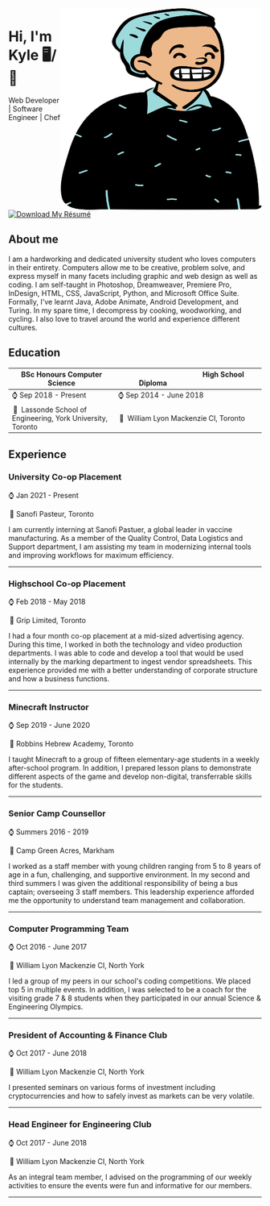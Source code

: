 <img align="right" width="400" height="400" src="./avatar.svg">


# Hi, I'm Kyle 🖥️/🍳
Web Developer | Software Engineer | Chef

[![Download My Résumé](https://img.shields.io/badge/&#8203;-Download%20My%20R%C3%A9sum%C3%A9-brightgreen?logo=docusign)](https://github.com/ksmarty/ksmarty/raw/main/resume.pdf)

## About me 

I am a hardworking and dedicated university student who loves computers in their entirety. Computers allow me to be creative, problem solve, and express myself in many facets including graphic and web design as well as coding. I am self-taught in Photoshop, Dreamweaver, Premiere Pro, InDesign, HTML, CSS, JavaScript, Python, and Microsoft Office Suite. Formally, I've learnt Java, Adobe Animate, Android Development, and Turing. In my spare time, I decompress by cooking, woodworking, and cycling. I also love to travel around the world and experience different cultures.

## Education

<table>
 <thead>
   <tr>
     <th>BSc Honours Computer Science</th>
     <th>          High School Diploma          </th>
   </tr>
 </thead>
 <tbody>
   <tr>
     <td>⌚ Sep 2018 - Present</td>
     <td>⌚ Sep 2014 - June 2018</td>
   </tr>
   <tr>
     <td> 📍 Lassonde School of Engineering, York University, Toronto</td>
     <td> 📍 William Lyon Mackenzie CI, Toronto</td>
   </tr>
 </tbody>
</table>

## Experience

### University Co-op Placement

⌚ Jan 2021 - Present

 📍 Sanofi Pasteur, Toronto

I am currently interning at Sanofi Pastuer, a global leader in vaccine manufacturing. As a member of the Quality Control, Data Logistics and Support department, I am assisting my team in modernizing internal tools and improving workflows for maximum efficiency.

---

### Highschool Co-op Placement

⌚ Feb 2018 - May 2018

 📍 Grip Limited, Toronto

I had a four month co-op placement at a mid-sized advertising agency. During this time, I worked in both the technology and video production departments. I was able to code and develop a tool that would be used internally by the marking department to ingest vendor spreadsheets. This experience provided me with a better understanding of corporate structure and how a business functions.

---

### Minecraft Instructor

⌚ Sep 2019 - June 2020

 📍 Robbins Hebrew Academy, Toronto

I taught Minecraft to a group of fifteen elementary-age students in a weekly after-school program. In addition, I prepared lesson plans to demonstrate different aspects of the game and develop non-digital, transferrable skills for the students.

---

### Senior Camp Counsellor

⌚ Summers 2016 - 2019

 📍 Camp Green Acres, Markham

I worked as a staff member with young children ranging from 5 to 8 years of age in a fun, challenging, and supportive environment. In my second and third summers I was given the additional responsibility of being a bus captain; overseeing 3 staff members. This leadership experience afforded me the opportunity to understand team management and collaboration.

---

### Computer Programming Team

⌚ Oct 2016 - June 2017

 📍 William Lyon Mackenzie CI, North York

I led a group of my peers in our school's coding competitions. We placed top 5 in multiple events. In addition, I was selected to be a coach for the visiting grade 7 & 8 students when they participated in our annual Science & Engineering Olympics.

---

### President of Accounting & Finance Club

⌚ Oct 2017 - June 2018

 📍 William Lyon Mackenzie CI, North York

I presented seminars on various forms of investment including cryptocurrencies and how to safely invest as markets can be very volatile.

---

### Head Engineer for Engineering Club

⌚ Oct 2017 - June 2018

 📍 William Lyon Mackenzie CI, North York

As an integral team member, I advised on the programming of our weekly activities to ensure the events were fun and informative for our members.

---

